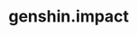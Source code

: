 # genshin.impact
<html>
  <body>
  <a href="https://gavinchind.github.io/genshin.impact/index.html">
  </body>
  
</html>
